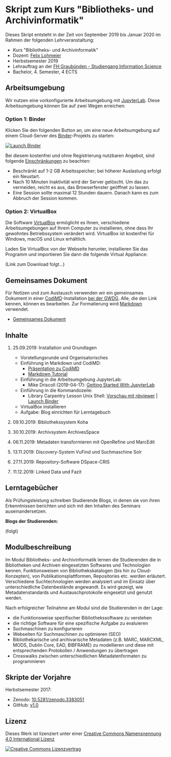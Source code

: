 # Skript zum Kurs "Bibliotheks- und Archivinformatik"

Dieses Skript entsteht in der Zeit von September 2019 bis Januar 2020 im Rahmen der folgenden Lehrveranstaltung:

- Kurs "Bibliotheks- und Archivinformatik"
- Dozent: [Felix Lohmeier](http://felixlohmeier.de)
- Herbstsemester 2019
- Lehrauftrag an der [FH Graubünden - Studiengang Information Science](https://www.fhgr.ch/studium/bachelorangebot/wirtschaft-und-dienstleistung/information-science/)
- Bachelor, 4. Semester, 4 ECTS

## Arbeitsumgebung

Wir nutzen eine vorkonfigurierte Arbeitsumgebung mit [JupyterLab](https://jupyterlab.readthedocs.io). Diese Arbeitsumgebung können Sie auf zwei Wegen erreichen:

### Option 1: Binder

Klicken Sie den folgenden Button an, um eine neue Arbeitsumgebung auf einem Cloud-Server des [Binder](https://mybinder.org/)-Projekts zu starten:

[![Launch Binder](https://mybinder.org/badge.svg)](https://mybinder.org/v2/gh/felixlohmeier/bibliotheks-und-archivinformatik/master?urlpath=lab/tree/home/jovyan)

Bei diesem kostenfrei und ohne Registrierung nutzbaren Angebot, sind folgende [Einschränkungen](https://mybinder.readthedocs.io/en/latest/faq.html#how-much-memory-am-i-given-when-using-binder) zu beachten:

* Beschränkt auf 1-2 GB Arbeitsspeicher; bei höherer Auslastung erfolgt ein Neustart.
* Nach 10 Minuten Inaktivität wird der Server gelöscht. Um das zu vermeiden, reicht es aus, das Browserfenster geöffnet zu lassen.
* Eine Session sollte maximal 12 Stunden dauern. Danach kann es zum Abbruch der Session kommen.

### Option 2: VirtualBox

Die Software [VirtualBox](https://www.virtualbox.org/) ermöglicht es Ihnen, verschiedene Arbeitsumgebungen auf Ihrem Computer zu installieren, ohne dass Ihr gewohntes Betriebssystem verändert wird. VirtualBox ist kostenfrei für Windows, macOS und Linux erhältlich.

Laden Sie VirtualBox von der Webseite herunter, installieren Sie das Programm und importieren Sie dann die folgende Virtual Appliance:

(Link zum Download folgt...)

## Gemeinsames Dokument

Für Notizen und zum Austausch verwenden wir ein gemeinsames Dokument in einer [CodiMD](https://github.com/codimd/server)-Installation [bei der GWDG](https://pad.gwdg.de/). Alle, die den Link kennen, können es bearbeiten. Zur Formatierung wird [Markdown](https://de.wikipedia.org/wiki/Markdown) verwendet.

* [Gemeinsames Dokument](https://pad.gwdg.de/7X8eCDVoQB2Ng6DZlG40LQ?both)

## Inhalte

1. 25.09.2019: Installation und Grundlagen
   - Vorstellungsrunde und Organisatorisches
   - Einführung in Markdown und CodiMD:
     - [Präsentation zu CodiMD](https://felixlohmeier.de/slides/2019-06-13_oercamp-reader.html)
     - [Markdown Tutorial](https://www.markdowntutorial.com/)
   - Einführung in die Arbeitsumgebung JupyterLab:
     - Mike Driscoll (2019-04-17): [Getting Started With JupyterLab](https://dzone.com/articles/getting-started-with-jupyterlab)
   - Einführung in die Kommandozeile:
     - Library Carpentry Lesson Unix Shell: [Vorschau mit nbviewer](https://nbviewer.jupyter.org/github/felixlohmeier/bibliotheks-und-archivinformatik/blob/master/01-lc-shell.ipynb) | [Launch Binder](https://mybinder.org/v2/gh/felixlohmeier/bibliotheks-und-archivinformatik/master?urlpath=lab/tree/home/jovyan/01-lc-shell.ipynb)
   - VirtualBox installieren
   - Aufgabe: Blog einrichten für Lerntagebuch

2. 09.10.2019: Bibliothekssystem Koha

3. 30.10.2019: Archivsystem ArchivesSpace

4. 06.11.2019: Metadaten transformieren mit OpenRefine und MarcEdit

5. 13.11.2019: Discovery-System VuFind und Suchmaschine Solr

6. 27.11.2019: Repository-Software DSpace-CRIS

7. 11.12.2019: Linked Data und Fazit

## Lerntagebücher

Als Prüfungsleistung schreiben Studierende Blogs, in denen sie von ihren Erkenntnissen berichten und sich mit den Inhalten des Seminars auseinandersetzen.

**Blogs der Studierenden:**

(folgt)

## Modulbeschreibung

Im Modul Bibliotheks- und Archivinformatik lernen die Studierenden die in Bibliotheken und Archiven eingesetzten Softwares und Technologien kennen. Funktionsweisen von Bibliothekskatalogen \(bis hin zu Cloud-Konzepten\), von Publikationsplattformen, Repositories etc. werden erläutert. Verschiedene Suchtechnologien werden analysiert und im Einsatz über unterschiedliche Datenbestände angewandt. Es wird gezeigt, wie Metadatenstandards und Austauschprotokolle eingesetzt und genutzt werden.

Nach erfolgreicher Teilnahme am Modul sind die Studierenden in der Lage:

* die Funktionsweise spezifischer Bibliothekssoftware zu verstehen
* die richtige Software für eine spezifische Aufgabe zu evaluieren
* Suchmaschinen zu konfigurieren
* Webseiten für Suchmaschinen zu optimieren \(SEO\)
* Bibliothekarische und archivarische Metadaten \(z.B. MARC, MARCXML, MODS, Dublin Core, EAD, BIBFRAME\) zu modellieren und diese mit entsprechenden Protokollen / Anwendungen zu übertragen
* Crosswalks zwischen unterschiedlichen Metadatenformaten zu programmieren

## Skripte der Vorjahre

Herbstsemester 2017:

* Zenodo: [10.5281/zenodo.3383051](https://doi.org/10.5281/zenodo.3383051)
* GitHub: [v1.0](https://github.com/felixlohmeier/bibliotheks-und-archivinformatik/releases/tag/v1.0)

## Lizenz

Dieses Werk ist lizenziert unter einer [Creative Commons Namensnennung 4.0 International Lizenz](http://creativecommons.org/licenses/by/4.0/)

[![Creative Commons Lizenzvertrag](https://i.creativecommons.org/l/by/4.0/88x31.png)](http://creativecommons.org/licenses/by/4.0/)
